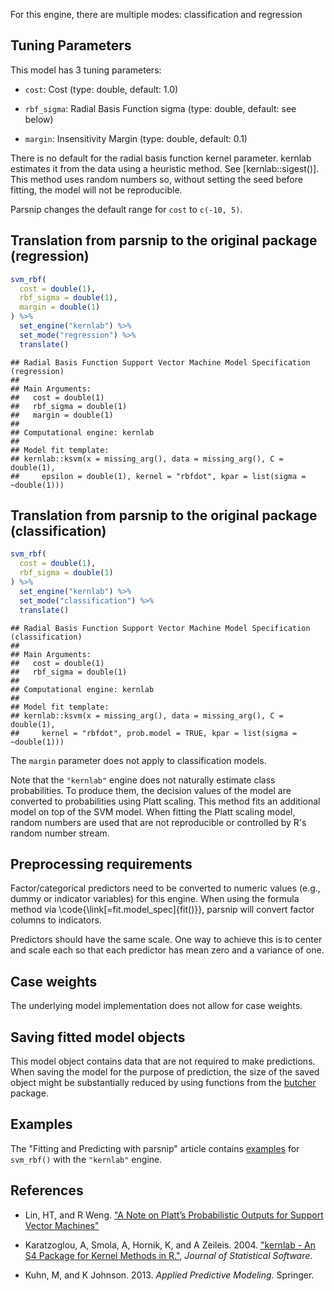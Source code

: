 


For this engine, there are multiple modes: classification and regression

## Tuning Parameters



This model has 3 tuning parameters:

- `cost`: Cost (type: double, default: 1.0)

- `rbf_sigma`: Radial Basis Function sigma (type: double, default: see below)

- `margin`: Insensitivity Margin (type: double, default: 0.1)

There is no default for the radial basis function kernel parameter. kernlab estimates it from the data using a heuristic method. See [kernlab::sigest()]. This method uses random numbers so, without setting the seed before fitting, the model will not be reproducible. 

Parsnip changes the default range for `cost` to `c(-10, 5)`.

## Translation from parsnip to the original package (regression)


``` r
svm_rbf(
  cost = double(1),
  rbf_sigma = double(1), 
  margin = double(1)
) %>%  
  set_engine("kernlab") %>% 
  set_mode("regression") %>% 
  translate()
```

```
## Radial Basis Function Support Vector Machine Model Specification (regression)
## 
## Main Arguments:
##   cost = double(1)
##   rbf_sigma = double(1)
##   margin = double(1)
## 
## Computational engine: kernlab 
## 
## Model fit template:
## kernlab::ksvm(x = missing_arg(), data = missing_arg(), C = double(1), 
##     epsilon = double(1), kernel = "rbfdot", kpar = list(sigma = ~double(1)))
```

## Translation from parsnip to the original package (classification)


``` r
svm_rbf(
  cost = double(1),
  rbf_sigma = double(1)
) %>% 
  set_engine("kernlab") %>% 
  set_mode("classification") %>% 
  translate()
```

```
## Radial Basis Function Support Vector Machine Model Specification (classification)
## 
## Main Arguments:
##   cost = double(1)
##   rbf_sigma = double(1)
## 
## Computational engine: kernlab 
## 
## Model fit template:
## kernlab::ksvm(x = missing_arg(), data = missing_arg(), C = double(1), 
##     kernel = "rbfdot", prob.model = TRUE, kpar = list(sigma = ~double(1)))
```

The `margin` parameter does not apply to classification models. 

Note that the `"kernlab"` engine does not naturally estimate class probabilities. To produce them, the decision values of the model are converted to probabilities using Platt scaling. This method fits an additional model on top of the SVM model. When fitting the Platt scaling model, random numbers are used that are not reproducible or controlled by R's random number stream.   

## Preprocessing requirements


Factor/categorical predictors need to be converted to numeric values (e.g., dummy or indicator variables) for this engine. When using the formula method via \\code{\\link[=fit.model_spec]{fit()}}, parsnip will convert factor columns to indicators.


Predictors should have the same scale. One way to achieve this is to center and 
scale each so that each predictor has mean zero and a variance of one.

## Case weights


The underlying model implementation does not allow for case weights. 

## Saving fitted model objects


This model object contains data that are not required to make predictions. When saving the model for the purpose of prediction, the size of the saved object might be substantially reduced by using functions from the [butcher](https://butcher.tidymodels.org) package.

## Examples 

The "Fitting and Predicting with parsnip" article contains [examples](https://parsnip.tidymodels.org/articles/articles/Examples.html#svm-rbf-kernlab) for `svm_rbf()` with the `"kernlab"` engine.

## References

 - Lin, HT, and R Weng. ["A Note on Platt’s Probabilistic Outputs for Support Vector Machines"](https://www.csie.ntu.edu.tw/~cjlin/papers/plattprob.pdf)
 
 - Karatzoglou, A,  Smola, A,  Hornik, K, and A Zeileis. 2004. ["kernlab - An S4 Package for Kernel Methods in R."](https://www.jstatsoft.org/article/view/v011i09), _Journal of Statistical Software_. 
 
 - Kuhn, M, and K Johnson. 2013. _Applied Predictive Modeling_. Springer.

